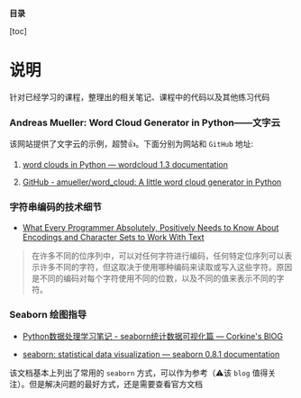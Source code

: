 **目录**

[toc]

# 说明
针对已经学习的课程，整理出的相关笔记、课程中的代码以及其他练习代码


### Andreas Mueller: Word Cloud Generator in Python——文字云
该网站提供了文字云的示例，超赞👍。下面分别为网站和 `GitHub` 地址:

1. [word clouds in Python — wordcloud 1.3 documentation](https://amueller.github.io/word_cloud/)

2. [GitHub - amueller/word_cloud: A little word cloud generator in Python](https://github.com/amueller/word_cloud)

### 字符串编码的技术细节
* [What Every Programmer Absolutely, Positively Needs to Know About Encodings and Character Sets to Work With Text](http://kunststube.net/encoding/)

>在许多不同的位序列中，可以对任何字符进行编码，任何特定位序列可以表示许多不同的字符，但这取决于使用哪种编码来读取或写入这些字符。原因是不同的编码对每个字符使用不同的位数，以及不同的值来表示不同的字符。

### Seaborn 绘图指导

* [Python数据处理学习笔记 - seaborn统计数据可视化篇 — Corkine's BlOG](http://blog.mazhangjing.com/2018/03/29/learn_seaborn/)

* [seaborn: statistical data visualization — seaborn 0.8.1 documentation](https://seaborn.pydata.org/)

该文档基本上列出了常用的 `seaborn` 方式，可以作为参考（⚠️该 `blog` 值得关注）。但是解决问题的最好方式，还是需要查看官方文档 
